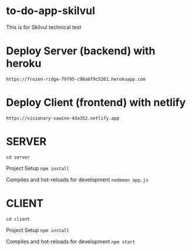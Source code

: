 # to-do-app-skilvul
This is for Skilvul technical test

# Deploy Server (backend) with heroku
`https://frozen-ridge-79795-c98a6f9c5261.herokuapp.com`

# Deploy Client (frontend) with netlify
`https://visionary-sawine-4da352.netlify.app`

# SERVER
`cd server`

Project Setup
`npm install`

Compiles and hot-reloads for development
`nodemon app.js`

# CLIENT
`cd client`

Project Setup
`npm install`

Compiles and hot-reloads for development
`npm start`
